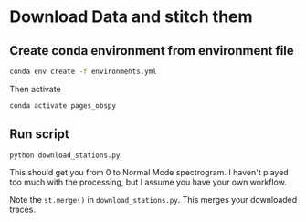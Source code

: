 # Download Data and stitch them

## Create conda environment from environment file

```bash
conda env create -f environments.yml
```

Then activate
```bash
conda activate pages_obspy
```


## Run script

```bash
python download_stations.py
```

This should get you from 0 to Normal Mode spectrogram. I haven't played too much
with the processing, but I assume you have your own workflow.

Note the `st.merge()` in `download_stations.py`. This merges your downloaded 
traces.

